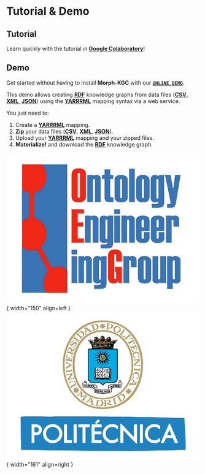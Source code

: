 # Tutorial & Demo

## Tutorial

Learn quickly with the tutorial in **[Google Colaboratory](https://colab.research.google.com/drive/1ByFx_NOEfTZeaJ1Wtw3UwTH3H3-Sye2O?usp=sharing)**!

## Demo

Get started without having to install **Morph-KGC** with our **[`ONLINE DEMO`](https://morph.oeg.fi.upm.es/demo/morph-kgc)**.

This demo allows creating **[RDF](https://www.w3.org/TR/rdf11-concepts/)** knowledge graphs from data files (**[CSV](https://en.wikipedia.org/wiki/Comma-separated_values)**, **[XML](https://www.w3.org/TR/xml/)**, **[JSON](https://www.json.org)**) using the **[YARRRML](https://rml.io/yarrrml/spec/)** mapping syntax via a web service.

You just need to:

1. Create a **[YARRRML](https://rml.io/yarrrml/spec/)** mapping.
2. **[Zip](https://en.wikipedia.org/wiki/ZIP_(file_format))** your data files (**[CSV](https://en.wikipedia.org/wiki/Comma-separated_values)**, **[XML](https://www.w3.org/TR/xml/)**, **[JSON](https://www.json.org)**).
3. Upload your **[YARRRML](https://rml.io/yarrrml/spec/)** mapping and your zipped files.
4. **Materialize!** and download the **[RDF](https://www.w3.org/TR/rdf11-concepts/)** knowledge graph.

![OEG](assets/logo-oeg.png){ width="150" align=left } ![UPM](assets/logo-upm.png){ width="161" align=right }

